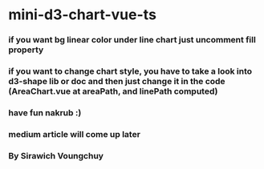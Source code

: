 # mini-d3-chart-vue-ts

### if you want bg linear color under line chart just uncomment fill property 

### if you want to change chart style, you have to take a look into d3-shape lib or doc and then just change it in the code (AreaChart.vue at areaPath, and linePath computed)


### have fun nakrub :) 

### medium article will come up later 
### By Sirawich Voungchuy